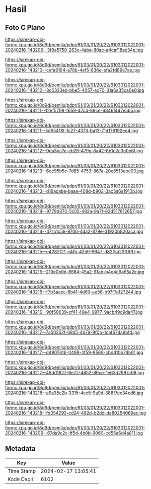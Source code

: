 # Hasil

## Foto C Plano

https://sirekap-obj-formc.kpu.go.id/8d9d/pemilu/pdpr/61/03/01/20/22/6103012022001-20240216-143209--3f9a5750-263c-4aba-80ac-a4caf18ac34e.jpg

https://sirekap-obj-formc.kpu.go.id/8d9d/pemilu/pdpr/61/03/01/20/22/6103012022001-20240216-143210--cefa8104-a78b-4ef5-836e-efa2fd89e7ae.jpg

https://sirekap-obj-formc.kpu.go.id/8d9d/pemilu/pdpr/61/03/01/20/22/6103012022001-20240216-143210--8c0323ed-bbe5-4057-ac70-31a6a35ca0e0.jpg

https://sirekap-obj-formc.kpu.go.id/8d9d/pemilu/pdpr/61/03/01/20/22/6103012022001-20240216-143211--12ef5708-f659-47c4-89ce-6846f447e5b5.jpg

https://sirekap-obj-formc.kpu.go.id/8d9d/pemilu/pdpr/61/03/01/20/22/6103012022001-20240216-143211--5d95418f-fc27-4373-ba13-71d176192ed4.jpg

https://sirekap-obj-formc.kpu.go.id/8d9d/pemilu/pdpr/61/03/01/20/22/6103012022001-20240216-143212--9da3ec7e-cb26-479e-8a42-8b1c2c3e0e6f.jpg

https://sirekap-obj-formc.kpu.go.id/8d9d/pemilu/pdpr/61/03/01/20/22/6103012022001-20240216-143213--6cc95b5c-7d85-4753-867a-20e5513ebc00.jpg

https://sirekap-obj-formc.kpu.go.id/8d9d/pemilu/pdpr/61/03/01/20/22/6103012022001-20240216-143213--d19acabe-baaa-408d-b902-3ac3a6a1910b.jpg

https://sirekap-obj-formc.kpu.go.id/8d9d/pemilu/pdpr/61/03/01/20/22/6103012022001-20240216-143214--9779d870-5c05-492a-9a7f-82d517612657.jpg

https://sirekap-obj-formc.kpu.go.id/8d9d/pemilu/pdpr/61/03/01/20/22/6103012022001-20240216-143214--471b1c59-9706-4da2-879e-31920b820aca.jpg

https://sirekap-obj-formc.kpu.go.id/8d9d/pemilu/pdpr/61/03/01/20/22/6103012022001-20240216-143215--e4282f21-e4fb-4259-9647-d82f5a23f0f9.jpg

https://sirekap-obj-formc.kpu.go.id/8d9d/pemilu/pdpr/61/03/01/20/22/6103012022001-20240216-143215--219e0b0d-8664-45a2-91ab-b4c4c9a65a2e.jpg

https://sirekap-obj-formc.kpu.go.id/8d9d/pemilu/pdpr/61/03/01/20/22/6103012022001-20240216-143216--f7b3aecc-6b41-4d60-ae56-b97f7a127244.jpg

https://sirekap-obj-formc.kpu.go.id/8d9d/pemilu/pdpr/61/03/01/20/22/6103012022001-20240216-143216--90f50639-cf41-49e4-9977-9acb49c9da47.jpg

https://sirekap-obj-formc.kpu.go.id/8d9d/pemilu/pdpr/61/03/01/20/22/6103012022001-20240216-143217--7a50252f-68d5-4b79-9f0b-1caf67da9bfd.jpg

https://sirekap-obj-formc.kpu.go.id/8d9d/pemilu/pdpr/61/03/01/20/22/6103012022001-20240216-143217--d480761b-0498-4f59-8569-cbdd10b74b01.jpg

https://sirekap-obj-formc.kpu.go.id/8d9d/pemilu/pdpr/61/03/01/20/22/6103012022001-20240216-143217--48dd1927-6e72-4852-89ce-1e63d2997c09.jpg

https://sirekap-obj-formc.kpu.go.id/8d9d/pemilu/pdpr/61/03/01/20/22/6103012022001-20240216-143218--a9a35c2b-3315-4cc5-9a9d-388f7ec34cd6.jpg

https://sirekap-obj-formc.kpu.go.id/8d9d/pemilu/pdpr/61/03/01/20/22/6103012022001-20240216-143218--fd054293-cd24-492d-b2dd-da80254069ec.jpg

https://sirekap-obj-formc.kpu.go.id/8d9d/pemilu/pdpr/61/03/01/20/22/6103012022001-20240216-143209--67da9c2c-ff5d-4b0b-9060-cd55a6d4a811.jpg


## Metadata

| Key        | Value               |
| ---------- | ------------------- |
| Time Stamp | 2024-02-17 13:05:41 |
| Kode Dapil | 6102                |



